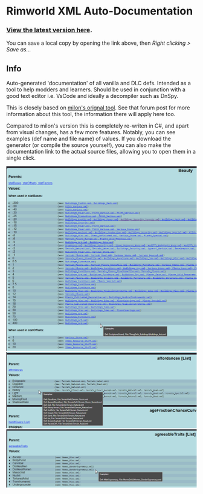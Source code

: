 # Rimworld XML Auto-Documentation

### [View the latest version here](https://htmlpreview.github.io/?https://github.com/Epicguru/Rimworld-Auto-Documentation/blob/master/Latest.html).
You can save a local copy by opening the link above, then *Right clicking > Save as...*

## Info

Auto-generated 'documentation' of all vanilla and DLC defs. Intended as a tool to help modders and learners.
Should be used in conjunction with a good text editor i.e. VsCode and ideally a decompiler such as DnSpy.

This is closely based on [milon's orignal tool](https://ludeon.com/forums/index.php?topic=21440.0). See that forum post for more information about this tool, the information there will apply here too.

Compared to milon's version this is completely re-writen in C#, and apart from visual changes, has a few more features.
Notably, you can see examples (def name and file name) of values. If you download the generator (or compile the source yourself), you can also make
the documentation link to the actual source files, allowing you to open them in a single click.

![screen1](https://github.com/Epicguru/Rimworld-Auto-Documentation/blob/master/Images/Sorted.png)
![screen2](https://github.com/Epicguru/Rimworld-Auto-Documentation/blob/master/Images/ShowSourceExample2.png)
![screen3](https://github.com/Epicguru/Rimworld-Auto-Documentation/blob/master/Images/ShowSourceExample.png)
